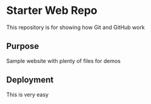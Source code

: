 # Starter Web Repo

This repository is for showing how Git and GitHub work

## Purpose

Sample website with plenty of files for demos

## Deployment

This is very easy





